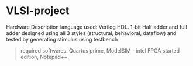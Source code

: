 # VLSI-project
Hardware Description language used: Verilog HDL.
1-bit Half adder and full adder designed using all 3 styles (structural, behavioral, dataflow) and tested by generating stimulus using testbench
>required softwares: Quartus prime, ModelSIM - intel FPGA started edition, Notepad++. 

